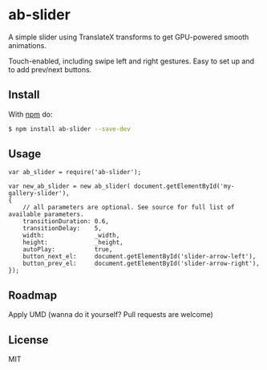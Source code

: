 # ab-slider

A simple slider using TranslateX transforms to get GPU-powered smooth animations. 

Touch-enabled, including swipe left and right gestures. Easy to set up and to add prev/next buttons.

## Install

With [npm](http://npmjs.org) do:

```bash
$ npm install ab-slider --save-dev
```

## Usage
	
	var ab_slider = require('ab-slider');

	var new_ab_slider = new ab_slider( document.getElementById('my-gallery-slider'),
	{
		// all parameters are optional. See source for full list of available parameters.
		transitionDuration: 0.6,
		transitionDelay: 	5,
		width: 				_width,
		height: 			_height,
		autoPlay: 			true,
		button_next_el: 	document.getElementById('slider-arrow-left'),
		button_prev_el: 	document.getElementById('slider-arrow-right'),
	});

## Roadmap

Apply UMD (wanna do it yourself? Pull requests are welcome)

## License

MIT
